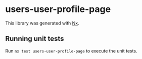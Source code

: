 # users-user-profile-page

This library was generated with [Nx](https://nx.dev).

## Running unit tests

Run `nx test users-user-profile-page` to execute the unit tests.
